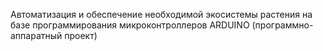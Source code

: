 Автоматизация и обеспечение необходимой экосистемы растения на базе программирования микроконтроллеров ARDUINO (программно-аппаратный проект)
